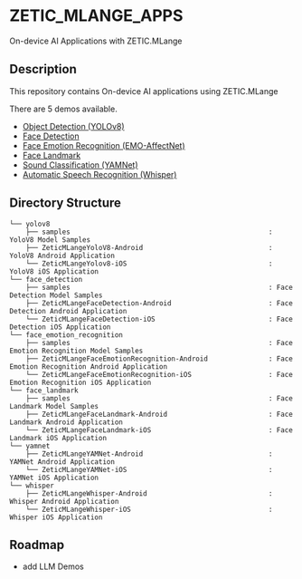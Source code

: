 # ZETIC_MLANGE_APPS

On-device AI Applications with ZETIC.MLange

## Description

This repository contains On-device AI applications using ZETIC.MLange

There are 5 demos available.

- [Object Detection (YOLOv8)](https://docs.zetic.ai/examples/yolov8.html)
- [Face Detection](https://docs.zetic.ai/examples/face_detection.html)
- [Face Emotion Recognition (EMO-AffectNet)](https://docs.zetic.ai/examples/face_emotion_recognition.html)
- [Face Landmark](https://docs.zetic.ai/examples/face_landmark.html)
- [Sound Classification (YAMNet)](https://docs.zetic.ai/examples/yamnet.html)
- [Automatic Speech Recognition (Whisper)](https://docs.zetic.ai/examples/whisper.html)

## Directory Structure

```
└── yolov8                                      
    ├── samples                                                 : YoloV8 Model Samples
    ├── ZeticMLangeYoloV8-Android                               : YoloV8 Android Application
    └── ZeticMLangeYolov8-iOS                                   : YoloV8 iOS Application
└── face_detection
    ├── samples                                                 : Face Detection Model Samples
    ├── ZeticMLangeFaceDetection-Android                        : Face Detection Android Application
    └── ZeticMLangeFaceDetection-iOS                            : Face Detection iOS Application
└── face_emotion_recognition
    ├── samples                                                 : Face Emotion Recognition Model Samples
    ├── ZeticMLangeFaceEmotionRecognition-Android               : Face Emotion Recognition Android Application
    └── ZeticMLangeFaceEmotionRecognition-iOS                   : Face Emotion Recognition iOS Application
└── face_landmark
    ├── samples                                                 : Face Landmark Model Samples
    ├── ZeticMLangeFaceLandmark-Android                         : Face Landmark Android Application
    └── ZeticMLangeFaceLandmark-iOS                             : Face Landmark iOS Application
└── yamnet
    ├── ZeticMLangeYAMNet-Android                               : YAMNet Android Application
    └── ZeticMLangeYAMNet-iOS                                   : YAMNet iOS Application
└── whisper
    ├── ZeticMLangeWhisper-Android                              : Whisper Android Application
    └── ZeticMLangeWhisper-iOS                                  : Whisper iOS Application
```

## Roadmap

- add LLM Demos
